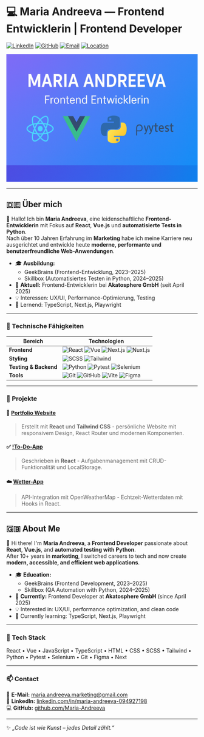 
# 💻 Maria Andreeva — Frontend Entwicklerin | Frontend Developer

[![LinkedIn](https://img.shields.io/badge/LinkedIn-blue?logo=linkedin&logoColor=white)](https://www.linkedin.com/in/maria-andreeva-094927198/)
[![GitHub](https://img.shields.io/badge/GitHub-000?logo=github&logoColor=white)](https://github.com/Maria-Andreeva)
[![Email](https://img.shields.io/badge/Email-maria.andreeva.marketing%40gmail.com-red?logo=gmail&logoColor=white)](mailto:maria.andreeva.marketing@gmail.com)
[![Location](https://img.shields.io/badge/Wehr-🇩🇪-lightgrey)](#)

![Maria Andreeva Banner](./banner.png)

---

## 🇩🇪 Über mich

👋 Hallo! Ich bin **Maria Andreeva**, eine leidenschaftliche **Frontend-Entwicklerin** mit Fokus auf **React**, **Vue.js** und **automatisierte Tests in Python**.  
Nach über 10 Jahren Erfahrung im **Marketing** habe ich meine Karriere neu ausgerichtet und entwickle heute **moderne, performante und benutzerfreundliche Web-Anwendungen**.

- 🎓 **Ausbildung:**  
  - GeekBrains (Frontend-Entwicklung, 2023–2025)  
  - Skillbox (Automatisiertes Testen in Python, 2024–2025)
- 💼 **Aktuell:** Frontend-Entwicklerin bei **Akatosphere GmbH** (seit April 2025)  
- 💡 Interessen: UX/UI, Performance-Optimierung, Testing  
- 🌱 Lernend: TypeScript, Next.js, Playwright  

---

### 🧠 Technische Fähigkeiten

| Bereich | Technologien |
|----------|---------------|
| **Frontend** | ![React](https://img.shields.io/badge/-React-61DAFB?logo=react&logoColor=black) ![Vue](https://img.shields.io/badge/-Vue.js-4FC08D?logo=vue.js&logoColor=white) ![Next.js](https://img.shields.io/badge/-Next.js-000?logo=next.js) ![Nuxt.js](https://img.shields.io/badge/-Nuxt.js-00DC82?logo=nuxt.js&logoColor=white) |
| **Styling** | ![SCSS](https://img.shields.io/badge/-SCSS-CC6699?logo=sass&logoColor=white) ![Tailwind](https://img.shields.io/badge/-Tailwind_CSS-06B6D4?logo=tailwind-css&logoColor=white) |
| **Testing & Backend** | ![Python](https://img.shields.io/badge/-Python-3776AB?logo=python&logoColor=white) ![Pytest](https://img.shields.io/badge/-Pytest-0A9EDC?logo=pytest&logoColor=white) ![Selenium](https://img.shields.io/badge/-Selenium-43B02A?logo=selenium&logoColor=white) |
| **Tools** | ![Git](https://img.shields.io/badge/-Git-F05032?logo=git&logoColor=white) ![GitHub](https://img.shields.io/badge/-GitHub-181717?logo=github) ![Vite](https://img.shields.io/badge/-Vite-646CFF?logo=vite&logoColor=white) ![Figma](https://img.shields.io/badge/-Figma-F24E1E?logo=figma&logoColor=white) |

---

### 💼 Projekte

#### 🧩 [Portfolio Website](#)
> Erstellt mit **React** und **Tailwind CSS** - persönliche Website mit responsivem Design, React Router und modernen Komponenten.

#### ✅ [!To-Do-App](https://github.com/Maria-Andreeva/MeetingSchedulerApp)
> Geschrieben in **React** - Aufgabenmanagement mit CRUD-Funktionalität und LocalStorage.

#### ☁️ [Wetter-App](#)
> API-Integration mit OpenWeatherMap - Echtzeit-Wetterdaten mit Hooks in React.

---

## 🇬🇧 About Me

👋 Hi there! I'm **Maria Andreeva**, a **Frontend Developer** passionate about **React**, **Vue.js**, and **automated testing with Python**.  
After 10+ years in **marketing**, I switched careers to tech and now create **modern, accessible, and efficient web applications**.

- 🎓 **Education:**  
  - GeekBrains (Frontend Development, 2023–2025)  
  - Skillbox (QA Automation with Python, 2024–2025)
- 💼 **Currently:** Frontend Developer at **Akatosphere GmbH** (since April 2025)  
- 💡 Interested in: UX/UI, performance optimization, and clean code  
- 🌱 Currently learning: TypeScript, Next.js, Playwright  

---

### 🧠 Tech Stack

React • Vue • JavaScript • TypeScript • HTML • CSS • SCSS • Tailwind • Python • Pytest • Selenium • Git • Figma • Next

---

### 📫 Contact

📧 **E-Mail:** [maria.andreeva.marketing@gmail.com](mailto:maria.andreeva.marketing@gmail.com)  
💼 **LinkedIn:** [linkedin.com/in/maria-andreeva-094927198](https://www.linkedin.com/in/maria-andreeva-094927198/)  
💻 **GitHub:** [github.com/Maria-Andreeva](https://github.com/Maria-Andreeva)

---

✨ _„Code ist wie Kunst – jedes Detail zählt.“_

